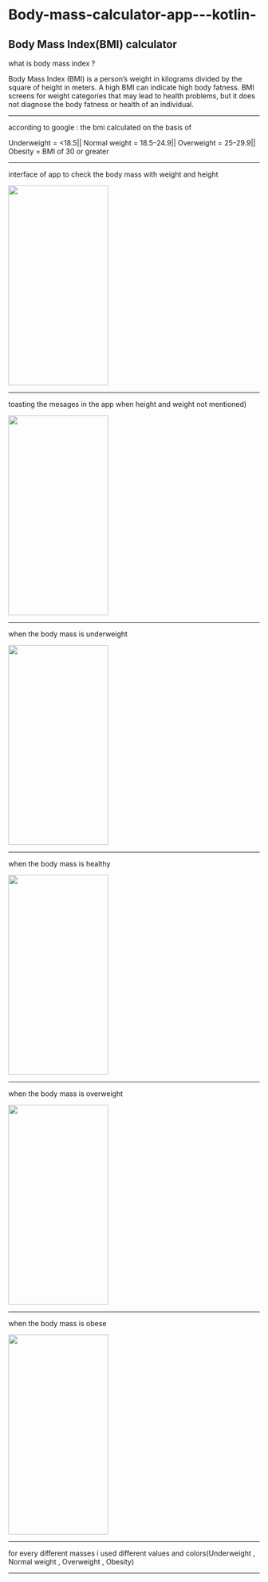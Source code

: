 # Body-mass-calculator-app---kotlin-
Body Mass Index(BMI) calculator
-------------------------------
what is body mass index ?

Body Mass Index (BMI) is a person’s weight in kilograms divided by the square of height in meters. A high BMI can indicate high body fatness. BMI screens for weight categories that may lead to health problems, but it does not diagnose the body fatness or health of an individual.
_____________________________________________________________________________________

according to google : the bmi calculated  on the basis of

Underweight = <18.5||
Normal weight = 18.5–24.9||
Overweight = 25–29.9||
Obesity = BMI of 30 or greater



_______________________________________________________________________________________
interface of app to check the body mass with weight and height


<img src="https://github.com/rak1819/Body-mass-calculator-app---kotlin-/assets/136351170/10f22605-15ea-433b-bb68-4a2704572a06" width="200" height="400" />






_______________________________________________________________________________________

toasting the mesages in the app when height and weight not mentioned)



<img src="https://github.com/rak1819/Body-mass-calculator-app---kotlin-/assets/136351170/80e4c40a-f531-4955-980f-431bc83ae696" width="200" height="400" />

_______________________________________________________________________________________

when the body mass is underweight




<img src="https://github.com/rak1819/Body-mass-calculator-app---kotlin-/assets/136351170/19b08201-aead-4bef-b8bd-5c2a9bb67fe7" width="200" height="400" />


_______________________________________________________________________________________

when the body mass is healthy



<img src="https://github.com/rak1819/Body-mass-calculator-app---kotlin-/assets/136351170/6b12fba1-1125-4f4e-8c04-4aad933ad96a" width="200" height="400" />

_______________________________________________________________________________________
when the body mass is overweight


<img src="https://github.com/rak1819/Body-mass-calculator-app---kotlin-/assets/136351170/89bfee87-f7a5-480b-8e49-5891f9e82146" width="200" height="400" />

_______________________________________________________________________________________
when the body mass is obese



<img src="https://github.com/rak1819/Body-mass-calculator-app---kotlin-/assets/136351170/a2373eae-868a-4674-964f-37055b16794a" width="200" height="400" />

________________________________________________________________________________________
for every different masses i used different values and colors(Underweight ,
Normal weight ,
Overweight ,
Obesity)
_______________________________________________________________________________________















